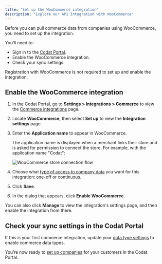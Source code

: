```yaml
---
title: "Set up the WooCommerce integration"
description: "Explore our API integration with WooCommerce"
---
```


Before you can pull commerce data from companies using WooCommerce, you need to set up the integration.

You'll need to:

- Sign in to the [Codat Portal](https://app.codat.io/).
- Enable the WooCommerce integration.
- Check your sync settings.

Registration with WooCommerce is not required to set up and enable the integration. 

## Enable the WooCommerce integration

1. In the Codat Portal, go to **Settings > Integrations > Commerce** to view the [Commerce integrations](https://app.codat.io/settings/integrations/commerce) page.
2. Locate **WooCommerce**, then select **Set up** to view the **Integration settings** page.
3. Enter the **Application name** to appear in WooCommerce.
   
   The application name is displayed when a merchant links their store and is asked for permission to connect the store. For example, with the application name "Codat":

   ![WooCommerce store connection flow](/img/integrations/commerce/woocommerce/woocommerce-app-connection-flow.png "The WooCommerce store connection dialog using an application name of Codat")

4. Choose what [type of access to company data](/core-concepts/data-type-settings) you want for this integration: one-off or continuous.
5. Click **Save**.
6. In the dialog that appears, click **Enable WooCommerce**.

You can also click **Manage** to view the integration's settings page, and then enable the integration from there.

## Check your sync settings in the Codat Portal

If this is your first commerce integration, update your [data type settings](/integrations/commerce/commerce-sync-settings) to enable commerce data types.

You're now ready to [set up companies](/other/portal/companies#add-a-new-company) for your customers in the Codat Portal.
